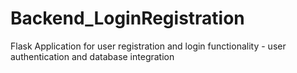 # Backend_LoginRegistration
 Flask Application for user registration and login functionality - user authentication and database integration
